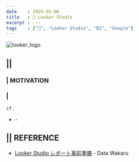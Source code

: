 ```yaml
---
date    : 2024-02-06
title   : 🫧 Looker Studio
excerpt : ---
tags    : ["🫧", "Looker Studio", "BI", "Google"]
---
```


![looker_logo](https://github.com/sh16ma/gitpress/assets/150888300/552bc031-3b27-43e6-b581-18b501cdf73c)


## || 
### | MOTIVATION
### |
`cf.`
- []() - 

## || REFERENCE
- [Looker Studio レポート事前準備](https://datawakaru.com/dataportal_report_preparation/) - Data Wakaru
